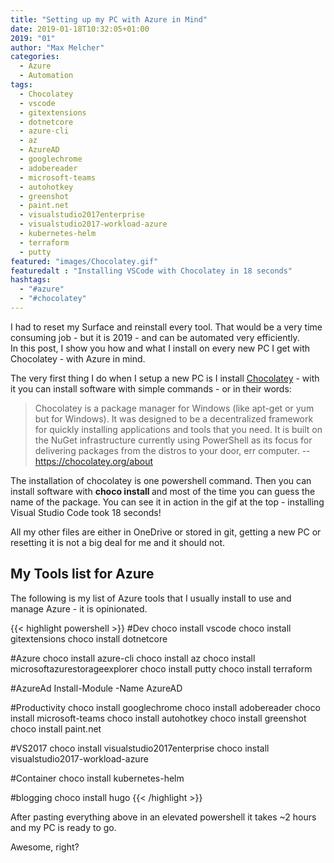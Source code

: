 ```yaml
---
title: "Setting up my PC with Azure in Mind"
date: 2019-01-18T10:32:05+01:00
2019: "01"
author: "Max Melcher"
categories:
  - Azure
  - Automation
tags:
  - Chocolatey
  - vscode
  - gitextensions
  - dotnetcore
  - azure-cli
  - az
  - AzureAD
  - googlechrome
  - adobereader
  - microsoft-teams 
  - autohotkey
  - greenshot
  - paint.net
  - visualstudio2017enterprise
  - visualstudio2017-workload-azure
  - kubernetes-helm
  - terraform
  - putty
featured: "images/Chocolatey.gif"
featuredalt : "Installing VSCode with Chocolatey in 18 seconds"
hashtags: 
  - "#azure"
  - "#chocolatey"
---
```


I had to reset my Surface and reinstall every tool. That would be a very time consuming job - but it is 2019 - and can be automated very efficiently.  
In this post, I show you how and what I install on every new PC I get with Chocolatey - with Azure in mind.
<!--more-->

The very first thing I do when I setup a new PC is I install [Chocolatey](https://chocolatey.org) - with it you can install software with simple commands - or in their words:

> Chocolatey is a package manager for Windows (like apt-get or yum but for Windows). It was designed to be a decentralized framework for quickly installing applications and tools that you need. It is built on the NuGet infrastructure currently using PowerShell as its focus for delivering packages from the distros to your door, err computer.
> -- https://chocolatey.org/about

The installation of chocolatey is one powershell command. Then you can install software with **choco install <package>** and most of the time you can guess the name of the package. You can see it in action in the gif at the top - installing Visual Studio Code took 18 seconds!

All my other files are either in OneDrive or stored in git, getting a new PC or resetting it is not a big deal for me and it should not. 

## My Tools list for Azure

The following is my list of Azure tools that I usually install to use and manage Azure - it is opinionated.

{{< highlight powershell >}}
#Dev
choco install vscode
choco install gitextensions
choco install dotnetcore

#Azure
choco install azure-cli
choco install az 
choco install microsoftazurestorageexplorer
choco install putty
choco install terraform

#AzureAd
Install-Module -Name AzureAD

#Productivity
choco install googlechrome
choco install adobereader
choco install microsoft-teams
choco install autohotkey
choco install greenshot
choco install paint.net

#VS2017
choco install visualstudio2017enterprise
choco install visualstudio2017-workload-azure

#Container
choco install kubernetes-helm

#blogging
choco install hugo
{{< /highlight >}}

After pasting everything above in an elevated powershell it takes ~2 hours and my PC is ready to go.

Awesome, right?